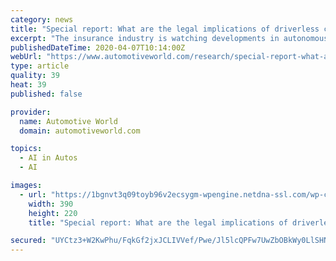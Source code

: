 ```yaml
---
category: news
title: "Special report: What are the legal implications of driverless cars?"
excerpt: "The insurance industry is watching developments in autonomous driving very closely, and major changes will need to be made to legal systems to handle liability, particularly in instances of damage involving a driverless car using self-learning artificial intelligence."
publishedDateTime: 2020-04-07T10:14:00Z
webUrl: "https://www.automotiveworld.com/research/special-report-what-are-the-legal-implications-of-driverless-cars/"
type: article
quality: 39
heat: 39
published: false

provider:
  name: Automotive World
  domain: automotiveworld.com

topics:
  - AI in Autos
  - AI

images:
  - url: "https://1bgnvt3q09toyb96v2ecsygm-wpengine.netdna-ssl.com/wp-content/themes/jannah/assets/images/tie-empty.png"
    width: 390
    height: 220
    title: "Special report: What are the legal implications of driverless cars?"

secured: "UYCtz3+W2KwPhu/FqkGf2jxJCLIVVef/Pwe/Jl5lcQPFw7UwZbOBkWy0LlSHNM3dlRAVu2jGWPmRsESpnok5mmHqFWHb5RmVgzD2Sf+P0S5OHBXerl++EjB4djNu3QtomcYfxvdrEDpkbEMWkdJFTKUq1wX4xyHvyDaWGjlP9iRSm3/qq3VaqYCPp5zC7NED7kkUNfq4z1pEnQcnvHfagIsJp8XgF4Yg7412G+WSPITaUgcs+Q8emqhkUG6Fahk4hEe+mLtiNAejl6lDOYpGtigEWXvG6U+UhvC+QpfVu28wPLelCqldYa9hbRfEIAkINiUixI2CO+Sb8s99LFsyyIcvcToBGO3xDz63xxCPXqxjk7bv32Ta18AKjYE48iKMO+4D2RTuUwv8VVfzvt/2vDvtn9UI995JGJbpZl6SNIz9bIMtR5R7DaBmpy3MIHyK7diwPOuVKD+bTHOPrMRsR2juvVoZA2V25W3U6vTj+d0=;7veKiGxKFqR/dO/IMHTXDw=="
---
```


